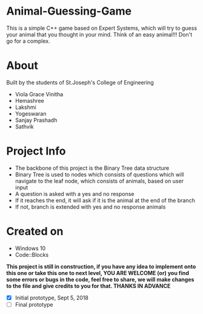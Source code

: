 # Animal-Guessing-Game
This is a simple C++ game based on Expert Systems, which will try to guess your animal that you thought in your mind. Think of an easy animal!!! Don't go for a complex.

# About
  Built by the students of St.Joseph's College of Engineering
  - Viola Grace Vinitha
  - Hemashree
  - Lakshmi
  - Yogeswaran
  - Sanjay Prashadh
  - Sathvik
 
# Project Info
- The backbone of this project is the Binary Tree data structure
- Binary Tree is used to nodes which consists of questions which will navigate to the leaf node, which consists of animals, based on user input
- A question is asked with a yes and no response
- If it reaches the end, it will ask if it is the animal at the end of the branch
- If not, branch is extended with yes and no response animals

# Created on
- Windows 10
- Code::Blocks

**This project is still in construction, if you have any idea to implement onto this one or take this one to next level, YOU ARE WELCOME (or) you find some errors or bugs in the code, feel free to share, we will make changes to the file and give credits to you for that. THANKS IN ADVANCE**

- [x] Initial prototype, Sept 5, 2018
- [ ] Final prototype
